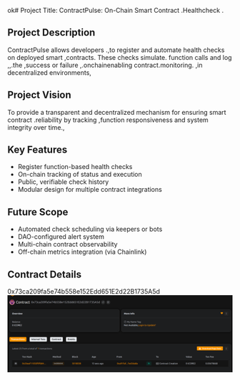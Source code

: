 ok# Project Title: ContractPulse: On-Chain Smart Contract .Healthcheck .
  
## Project Description

ContractPulse  allows developers .,to register and automate health checks on deployed smart ,contracts. These checks simulate. function calls and log ,,.the  ,success or failure ,.onchainenabling contract.monitoring. ,in  decentralized environments,
 
## Project Vision 
 
To provide a transparent and decentralized mechanism for ensuring smart contract .reliability by tracking ,function responsiveness and system integrity over time.,

## Key Features

- Register function-based health checks
- On-chain tracking of status and execution
- Public, verifiable check history
- Modular design for multiple contract  integrations

## Future Scope

- Automated check scheduling via keepers or bots
- DAO-configured alert system
- Multi-chain contract observability 
- Off-chain metrics integration (via Chainlink)

## Contract Details
0x73ca209fa5e74b558e152Edd651E2d22B1735A5d
![alt text](image.png)
